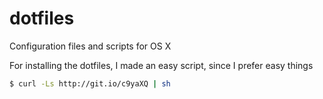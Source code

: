 dotfiles
========

Configuration files and scripts for OS X


For installing the dotfiles, I made an easy script, since
I prefer easy things

```bash
$ curl -Ls http://git.io/c9yaXQ | sh
```
